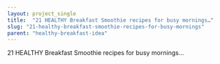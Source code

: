 ```yaml
---
layout: project_single
title:  "21 HEALTHY Breakfast Smoothie recipes for busy mornings…"
slug: "21-healthy-breakfast-smoothie-recipes-for-busy-mornings"
parent: "healthy-breakfast-idea"
---
```

21 HEALTHY Breakfast Smoothie recipes for busy mornings…